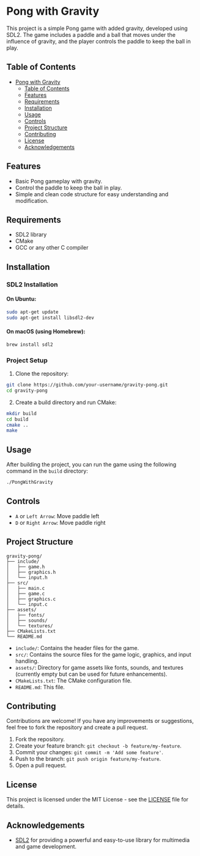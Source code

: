 # Pong with Gravity

This project is a simple Pong game with added gravity, developed using SDL2. The game includes a paddle and a ball that moves under the influence of gravity, and the player controls the paddle to keep the ball in play.

## Table of Contents

- [Pong with Gravity](#pong-with-gravity)
    - [Table of Contents](#table-of-contents)
    - [Features](#features)
    - [Requirements](#requirements)
    - [Installation](#installation)
    - [Usage](#usage)
    - [Controls](#controls)
    - [Project Structure](#project-structure)
    - [Contributing](#contributing)
    - [License](#license)
    - [Acknowledgements](#acknowledgements)

## Features

- Basic Pong gameplay with gravity.
- Control the paddle to keep the ball in play.
- Simple and clean code structure for easy understanding and modification.

## Requirements

- SDL2 library
- CMake
- GCC or any other C compiler

## Installation

### SDL2 Installation

#### On Ubuntu:

```sh
sudo apt-get update
sudo apt-get install libsdl2-dev
```

#### On macOS (using Homebrew):

```sh
brew install sdl2
```

### Project Setup

1. Clone the repository:

```sh
git clone https://github.com/your-username/gravity-pong.git
cd gravity-pong
```

2. Create a build directory and run CMake:

```sh
mkdir build
cd build
cmake ..
make
```

## Usage

After building the project, you can run the game using the following command in the `build` directory:

```sh
./PongWithGravity
```

## Controls

- `A` or `Left Arrow`: Move paddle left
- `D` or `Right Arrow`: Move paddle right

## Project Structure

```
gravity-pong/
├── include/
│   ├── game.h
│   ├── graphics.h
│   └── input.h
├── src/
│   ├── main.c
│   ├── game.c
│   ├── graphics.c
│   └── input.c
├── assets/
│   ├── fonts/
│   ├── sounds/
│   └── textures/
├── CMakeLists.txt
└── README.md
```

- `include/`: Contains the header files for the game.
- `src/`: Contains the source files for the game logic, graphics, and input handling.
- `assets/`: Directory for game assets like fonts, sounds, and textures (currently empty but can be used for future enhancements).
- `CMakeLists.txt`: The CMake configuration file.
- `README.md`: This file.

## Contributing

Contributions are welcome! If you have any improvements or suggestions, feel free to fork the repository and create a pull request.

1. Fork the repository.
2. Create your feature branch: `git checkout -b feature/my-feature`.
3. Commit your changes: `git commit -m 'Add some feature'`.
4. Push to the branch: `git push origin feature/my-feature`.
5. Open a pull request.

## License

This project is licensed under the MIT License - see the [LICENSE](#LICENSE) file for details.

## Acknowledgements

- [SDL2](https://www.libsdl.org/) for providing a powerful and easy-to-use library for multimedia and game development.